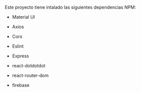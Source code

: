 Este proyecto tiene intalado las siguientes dependencias NPM:

- Material UI

- Axios

- Cors

- Eslint

- Express

- react-dotdotdot

- react-router-dom

- firebase
